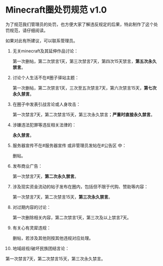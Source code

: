 # Minecraft圈处罚规范 v1.0

为了规范我们管理员的处罚，也方便大家了解违反规定的后果，特此制作了这个处罚规范，请仔细阅读。

如果对此有所建议，可以联系管理员。

1. 无关minecraft及其延伸作品讨论：

   第一次删帖，第二次禁言1天，第三次禁言7天，第四次15天禁言，**第五次永久禁言**。

2. 讨论个人生活不在#圈子驿站主题：

   第一次删帖，第二次禁言1天，三次至五次禁言7天，第六次禁言15天，**第七次永久禁言**。

3. 在圈子中发表引战言论或人身攻击：

   第一次禁言7天，第二次禁言15天，第三次永久禁言；**严重时直接永久禁言**。

4. 涉嫌违法犯罪等违反相关法律的：

   **永久禁言**。

5. 服务器宣传不在#服务器宣传 或非管理员发帖在#公告区 中：

   删帖。

6. 发布商业广告：

   第一次禁言7天，**第二次永久禁言**。

7. 涉及现实资金流动的帖子发布在圈内，包括但不限于代购、赞助等内容：

   第一次禁言7天，第二次禁言15天，**第三次永久禁言**。

8. 对过期内容的讨论：

   第一次删除相关内容，第二次禁言1天，第三次及以上禁言7天。

9. 有关心有灵犀违规：

   删帖，若涉及其他则按其他违规对应处理。

10. 地域歧视/破坏民族团结言论：
   
   第一次禁言7天，第二次禁言15天，第三次永久禁言。
